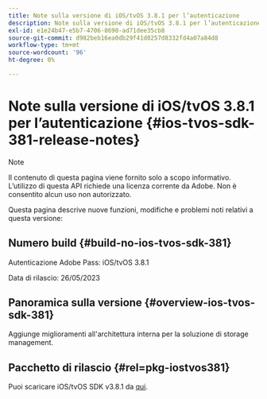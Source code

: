 ```yaml
---
title: Note sulla versione di iOS/tvOS 3.8.1 per l’autenticazione
description: Note sulla versione di iOS/tvOS 3.8.1 per l’autenticazione
exl-id: e1e24b47-e5b7-4706-8690-ad71dee35cb8
source-git-commit: d982beb16ea0db29f41d0257d8332fd4a07a84d8
workflow-type: tm+mt
source-wordcount: '96'
ht-degree: 0%

---
```


# Note sulla versione di iOS/tvOS 3.8.1 per l’autenticazione {#ios-tvos-sdk-381-release-notes}

>[!NOTE]
>
>Il contenuto di questa pagina viene fornito solo a scopo informativo. L’utilizzo di questa API richiede una licenza corrente da Adobe. Non è consentito alcun uso non autorizzato.

Questa pagina descrive nuove funzioni, modifiche e problemi noti relativi a questa versione:

## Numero build {#build-no-ios-tvos-sdk-381}

Autenticazione Adobe Pass: iOS/tvOS 3.8.1

Data di rilascio: 26/05/2023



## Panoramica sulla versione {#overview-ios-tvos-sdk-381}

Aggiunge miglioramenti all&#39;architettura interna per la soluzione di storage management.

## Pacchetto di rilascio {#rel=pkg-iostvos381}

Puoi scaricare iOS/tvOS SDK v3.8.1 da [qui](https://tve.zendesk.com/hc/en-us/articles/204963209).
